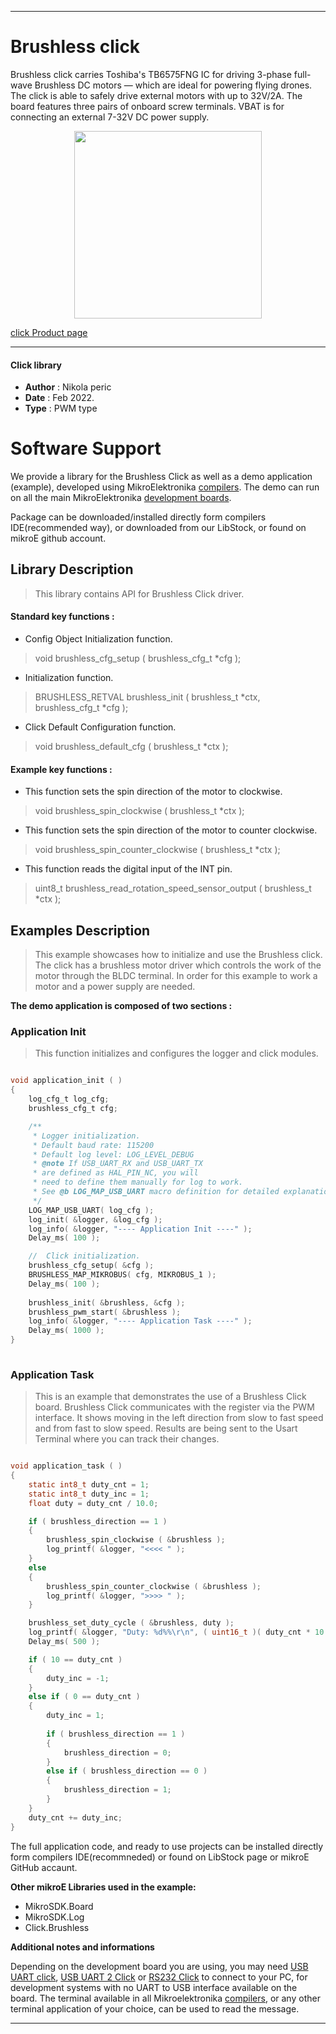 
---
# Brushless click

Brushless click carries Toshiba's TB6575FNG IC for driving 3-phase full-wave Brushless DC motors — which are ideal for powering flying drones. The click is able to safely drive external motors with up to 32V/2A. The board features three pairs of onboard screw terminals. VBAT is for connecting an external 7-32V DC power supply.

<p align="center">
  <img src="https://download.mikroe.com/images/click_for_ide/brushless_click.png" height=300px>
</p>

[click Product page](https://www.mikroe.com/brushless)

---

#### Click library 

- **Author**        : Nikola peric
- **Date**          : Feb 2022.
- **Type**          : PWM type

# Software Support

We provide a library for the Brushless Click 
as well as a demo application (example), developed using MikroElektronika 
[compilers](https://shop.mikroe.com/compilers). 
The demo can run on all the main MikroElektronika [development boards](https://shop.mikroe.com/development-boards).

Package can be downloaded/installed directly form compilers IDE(recommended way), or downloaded from our LibStock, or found on mikroE github account. 

## Library Description

> This library contains API for Brushless Click driver.

#### Standard key functions :

- Config Object Initialization function.
> void brushless_cfg_setup ( brushless_cfg_t *cfg ); 
 
- Initialization function.
> BRUSHLESS_RETVAL brushless_init ( brushless_t *ctx, brushless_cfg_t *cfg );

- Click Default Configuration function.
> void brushless_default_cfg ( brushless_t *ctx );


#### Example key functions :

- This function sets the spin direction of the motor to clockwise.
> void brushless_spin_clockwise ( brushless_t *ctx );
 
- This function sets the spin direction of the motor to counter clockwise.
> void brushless_spin_counter_clockwise ( brushless_t *ctx );

- This function reads the digital input of the INT pin.
> uint8_t brushless_read_rotation_speed_sensor_output ( brushless_t *ctx );

## Examples Description

>  This example showcases how to initialize and use the Brushless click. 
>  The click has a brushless motor driver which controls the work 
>  of the motor through the BLDC terminal. 
>  In order for this example to work a motor and a power supply are needed.

**The demo application is composed of two sections :**

### Application Init 

> This function initializes and configures the logger and click modules. 

```c

void application_init ( )
{
    log_cfg_t log_cfg;
    brushless_cfg_t cfg;

    /** 
     * Logger initialization.
     * Default baud rate: 115200
     * Default log level: LOG_LEVEL_DEBUG
     * @note If USB_UART_RX and USB_UART_TX 
     * are defined as HAL_PIN_NC, you will 
     * need to define them manually for log to work. 
     * See @b LOG_MAP_USB_UART macro definition for detailed explanation.
     */
    LOG_MAP_USB_UART( log_cfg );
    log_init( &logger, &log_cfg );
    log_info( &logger, "---- Application Init ----" );
    Delay_ms( 100 );

    //  Click initialization.
    brushless_cfg_setup( &cfg );
    BRUSHLESS_MAP_MIKROBUS( cfg, MIKROBUS_1 );
    Delay_ms( 100 );
    
    brushless_init( &brushless, &cfg );
    brushless_pwm_start( &brushless );
    log_info( &logger, "---- Application Task ----" );
    Delay_ms( 1000 );
}
  
```

### Application Task

>  This is an example that demonstrates the use of a Brushless Click board.
>  Brushless Click communicates with the register via the PWM interface.
>  It shows moving in the left direction from slow to fast speed
>  and from fast to slow speed.
>  Results are being sent to the Usart Terminal where you can track their changes.

```c

void application_task ( )
{    
    static int8_t duty_cnt = 1;
    static int8_t duty_inc = 1;
    float duty = duty_cnt / 10.0;

    if ( brushless_direction == 1 )
    {
        brushless_spin_clockwise ( &brushless );
        log_printf( &logger, "<<<< " );
    }
    else
    {
        brushless_spin_counter_clockwise ( &brushless );
        log_printf( &logger, ">>>> " );
    }

    brushless_set_duty_cycle ( &brushless, duty );
    log_printf( &logger, "Duty: %d%%\r\n", ( uint16_t )( duty_cnt * 10 ) );
    Delay_ms( 500 );

    if ( 10 == duty_cnt ) 
    {
        duty_inc = -1;
    }
    else if ( 0 == duty_cnt ) 
    {
        duty_inc = 1;
                
        if ( brushless_direction == 1 )
        {
            brushless_direction = 0;
        }
        else if ( brushless_direction == 0 )
        {
            brushless_direction = 1;
        }
    }
    duty_cnt += duty_inc;
}

```

The full application code, and ready to use projects can be  installed directly form compilers IDE(recommneded) or found on LibStock page or mikroE GitHub accaunt.

**Other mikroE Libraries used in the example:** 

- MikroSDK.Board
- MikroSDK.Log
- Click.Brushless

**Additional notes and informations**

Depending on the development board you are using, you may need 
[USB UART click](https://shop.mikroe.com/usb-uart-click), 
[USB UART 2 Click](https://shop.mikroe.com/usb-uart-2-click) or 
[RS232 Click](https://shop.mikroe.com/rs232-click) to connect to your PC, for 
development systems with no UART to USB interface available on the board. The 
terminal available in all Mikroelektronika 
[compilers](https://shop.mikroe.com/compilers), or any other terminal application 
of your choice, can be used to read the message.

---
